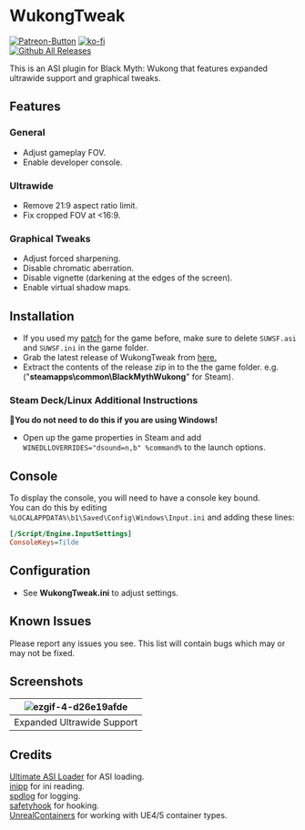 # WukongTweak
[![Patreon-Button](https://github.com/user-attachments/assets/d48a56e7-ab96-4257-8b7e-e2293695e6cb)](https://www.patreon.com/Wintermance) [![ko-fi](https://ko-fi.com/img/githubbutton_sm.svg)](https://ko-fi.com/W7W01UAI9)<br />
[![Github All Releases](https://img.shields.io/github/downloads/Lyall/WukongTweak/total.svg)](https://github.com/Lyall/WukongTweak/releases)

This is an ASI plugin for Black Myth: Wukong that features expanded ultrawide support and graphical tweaks.

## Features
### General
- Adjust gameplay FOV.
- Enable developer console.

### Ultrawide
- Remove 21:9 aspect ratio limit.
- Fix cropped FOV at <16:9.

### Graphical Tweaks
- Adjust forced sharpening.
- Disable chromatic aberration.
- Disable vignette (darkening at the edges of the screen).
- Enable virtual shadow maps.

## Installation
- If you used my [patch](https://github.com/Lyall/UltrawidePatches/tree/main/Black%20Myth%20Wukong) for the game before, make sure to delete `SUWSF.asi` and `SUWSF.ini` in the game folder.
- Grab the latest release of WukongTweak from [here.](https://github.com/Lyall/WukongTweak/releases)
- Extract the contents of the release zip in to the the game folder. e.g. ("**steamapps\common\BlackMythWukong**" for Steam).

### Steam Deck/Linux Additional Instructions
🚩**You do not need to do this if you are using Windows!**
- Open up the game properties in Steam and add `WINEDLLOVERRIDES="dsound=n,b" %command%` to the launch options.

## Console
To display the console, you will need to have a console key bound.<br/>
You can do this by editing `%LOCALAPPDATA%\b1\Saved\Config\Windows\Input.ini` and adding these lines:
```ini
[/Script/Engine.InputSettings]
ConsoleKeys=Tilde
```

## Configuration
- See **WukongTweak.ini** to adjust settings.

## Known Issues
Please report any issues you see.
This list will contain bugs which may or may not be fixed.

## Screenshots
| ![ezgif-4-d26e19afde](https://github.com/user-attachments/assets/20bed27f-f26b-4fea-8321-065da2a22c34) |
|:--:|
| Expanded Ultrawide Support |

## Credits
[Ultimate ASI Loader](https://github.com/ThirteenAG/Ultimate-ASI-Loader) for ASI loading. <br />
[inipp](https://github.com/mcmtroffaes/inipp) for ini reading. <br />
[spdlog](https://github.com/gabime/spdlog) for logging. <br />
[safetyhook](https://github.com/cursey/safetyhook) for hooking. <br />
[UnrealContainers](https://github.com/Fischsalat/UnrealContainers) for working with UE4/5 container types.
